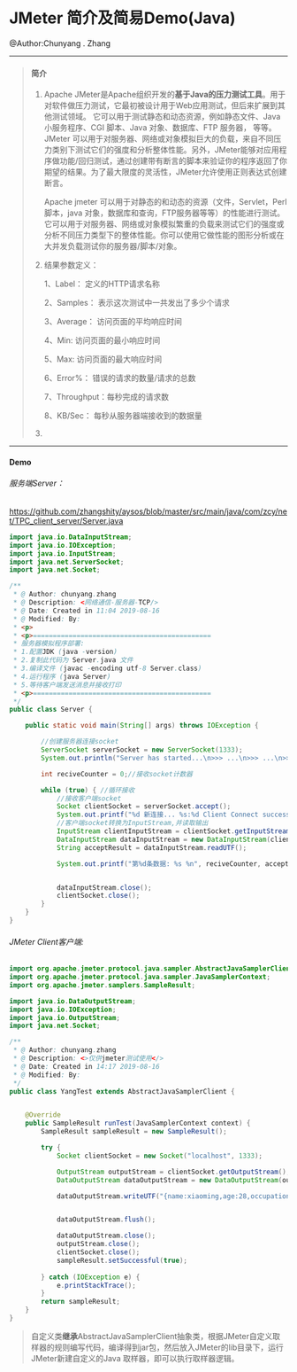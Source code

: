 # JMeter 简介及简易Demo(Java)

@Author:Chunyang . Zhang

---

> #### 简介
> 1. Apache JMeter是Apache组织开发的**基于Java的压力测试工具**。用于对软件做压力测试，它最初被设计用于Web应用测试，但后来扩展到其他测试领域。 它可以用于测试静态和动态资源，例如静态文件、Java 小服务程序、CGI 脚本、Java 对象、数据库、FTP 服务器， 等等。JMeter 可以用于对服务器、网络或对象模拟巨大的负载，来自不同压力类别下测试它们的强度和分析整体性能。另外，JMeter能够对应用程序做功能/回归测试，通过创建带有断言的脚本来验证你的程序返回了你期望的结果。为了最大限度的灵活性，JMeter允许使用正则表达式创建断言。
>
>    Apache jmeter 可以用于对静态的和动态的资源（文件，Servlet，Perl脚本，java 对象，数据库和查询，FTP服务器等等）的性能进行测试。它可以用于对服务器、网络或对象模拟繁重的负载来测试它们的强度或分析不同压力类型下的整体性能。你可以使用它做性能的图形分析或在大并发负载测试你的服务器/脚本/对象。
>
> 2. 结果参数定义：
>
>    1、Label： 定义的HTTP请求名称
>
>    2、Samples： 表示这次测试中一共发出了多少个请求
>
>    3、Average： 访问页面的平均响应时间
>
>    4、Min: 访问页面的最小响应时间
>
>    5、Max: 访问页面的最大响应时间
>
>    6、Error%： 错误的请求的数量/请求的总数
>
>    7、Throughput：每秒完成的请求数
>
>    8、KB/Sec： 每秒从服务器端接收到的数据量
>
> 3. 
>
> 
>



---

#### Demo

###### 服务端Server：

https://github.com/zhangshity/aysos/blob/master/src/main/java/com/zcy/net/TPC_client_server/Server.java

```Java
import java.io.DataInputStream;
import java.io.IOException;
import java.io.InputStream;
import java.net.ServerSocket;
import java.net.Socket;

/**
 * @ Author: chunyang.zhang
 * @ Description: <网络通信-服务器-TCP/>
 * @ Date: Created in 11:04 2019-08-16
 * @ Modified: By:
 * <p>
 * <p>=============================================
 * 服务器模拟程序部署:
 * 1.配置JDK (java -version)
 * 2.复制此代码为 Server.java 文件
 * 3.编译文件 (javac -encoding utf-8 Server.class)
 * 4.运行程序 (java Server)
 * 5.等待客户端发送消息并接收打印
 * <p>=============================================
 */
public class Server {

    public static void main(String[] args) throws IOException {

        //创建服务器连接socket
        ServerSocket serverSocket = new ServerSocket(1333);
        System.out.println("Server has started...\n>>> ...\n>>> ...\n>>> ...");

        int reciveCounter = 0;//接收socket计数器

        while (true) { //循环接收
            //接收客户端socket
            Socket clientSocket = serverSocket.accept();
            System.out.printf("%d 新连接... %s:%d Client Connect successfully! >>> %n", ++reciveCounter, clientSocket.getInetAddress(), clientSocket.getPort());
            //客户端socket转换为InputStream,并读取输出
            InputStream clientInputStream = clientSocket.getInputStream();
            DataInputStream dataInputStream = new DataInputStream(clientInputStream);
            String acceptResult = dataInputStream.readUTF();

            System.out.printf("第%d条数据: %s %n", reciveCounter, acceptResult);


            dataInputStream.close();
            clientSocket.close();
        }
    }
}

```



###### JMeter Client客户端:

```java
import org.apache.jmeter.protocol.java.sampler.AbstractJavaSamplerClient;
import org.apache.jmeter.protocol.java.sampler.JavaSamplerContext;
import org.apache.jmeter.samplers.SampleResult;

import java.io.DataOutputStream;
import java.io.IOException;
import java.io.OutputStream;
import java.net.Socket;

/**
 * @ Author: chunyang.zhang
 * @ Description: <>仅供jmeter测试使用</>
 * @ Date: Created in 14:17 2019-08-16
 * @ Modified: By:
 */
public class YangTest extends AbstractJavaSamplerClient {


    @Override
    public SampleResult runTest(JavaSamplerContext context) {
        SampleResult sampleResult = new SampleResult();

        try {
            Socket clientSocket = new Socket("localhost", 1333);

            OutputStream outputStream = clientSocket.getOutputStream();
            DataOutputStream dataOutputStream = new DataOutputStream(outputStream);

            dataOutputStream.writeUTF("{name:xiaoming,age:28,occupation:爸爸}");


            dataOutputStream.flush();

            dataOutputStream.close();
            outputStream.close();
            clientSocket.close();
            sampleResult.setSuccessful(true);
            
        } catch (IOException e) {
            e.printStackTrace();
        }
        return sampleResult;
    }
}
```

>自定义类**继承**AbstractJavaSamplerClient抽象类，根据JMeter自定义取样器的规则编写代码，编译得到jar包，然后放入JMeter的lib目录下，运行JMeter新建自定义的Java 取样器，即可以执行取样器逻辑。